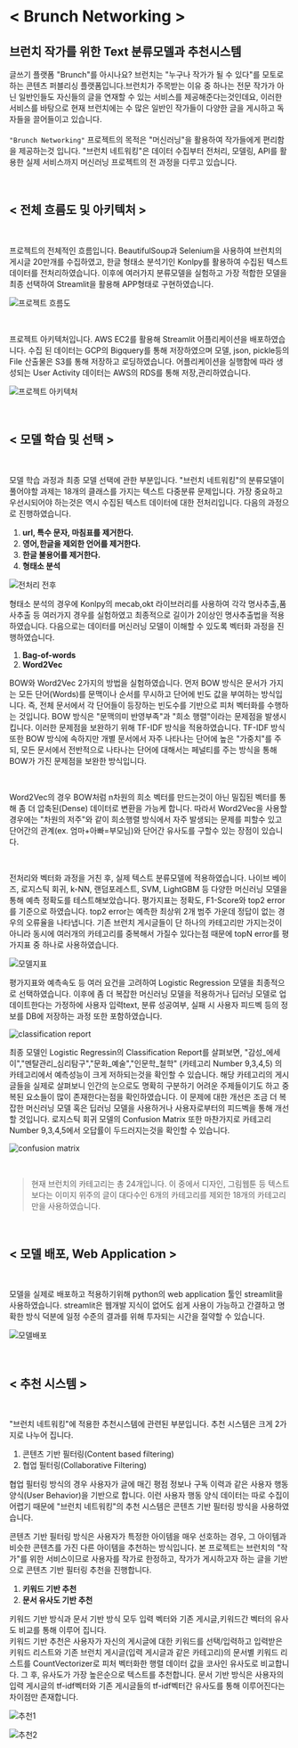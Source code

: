 # < Brunch Networking >


## <b> 브런치 작가를 위한 Text 분류모델과 추천시스템 </b>


글쓰기 플랫폼 "Brunch"를 아시나요?
브런치는 "누구나 작가가 될 수 있다"를 모토로 하는 콘텐츠 퍼블리싱 플랫폼입니다.브런치가 주목받는 이유 중 하나는 전문 작가가 아닌 일반인들도 자신들의 글을 연재할 수 있는 서비스를 제공해준다는것인데요, 이러한 서비스를 바탕으로 현재 브런치에는 수 많은 일반인 작가들이 다양한 글을 게시하고 독자들을 끌어들이고 있습니다. <br><br>
`"Brunch Networking"` 프로젝트의 목적은 "머신러닝"을 활용하여 작가들에게 편리함을 제공하는것 입니다. "브런치 네트워킹"은 데이터 수집부터 전처리, 모델링, API를 활용한 실제 서비스까지 머신러닝 프로젝트의 전 과정을 다루고 있습니다.

<br>

## < 전체 흐름도 및 아키텍처 >

<br>

프로젝트의 전체적인 흐름입니다. BeautifulSoup과 Selenium을 사용하여 브런치의 게시글 20만개를 수집하였고, 한글 형태소 분석기인 Konlpy를 활용하여 수집된 텍스트 데이터를 전처리하였습니다. 이후에 여러가지 분류모델을 실험하고 가장 적합한 모델을 최종 선택하여 Streamlit을 활용해 APP형태로 구현하였습니다.

![프로젝트 흐름도](https://user-images.githubusercontent.com/35517797/83950017-8cc1e480-a862-11ea-8d78-58c0a0671794.PNG)

<br>

프로젝트 아키텍처입니다. AWS EC2를 활용해 Streamlit 어플리케이션을 배포하였습니다. 수집 된 데이터는 GCP의 Bigquery를 통해 저장하였으며 모델, json, pickle등의 File 산출물은 S3를 통해 저장하고 로딩하였습니다. 어플리케이션을 실행함에 따라 생성되는 User Activity 데이터는 AWS의 RDS를 통해 저장,관리하였습니다.

![프로젝트 아키텍처](https://user-images.githubusercontent.com/35517797/130816535-3914eae9-fd52-423e-94b3-d9799b7251aa.png)

<br>

## < 모델 학습 및 선택 >

<br>

모델 학습 과정과 최종 모델 선택에 관한 부분입니다. "브런치 네트워킹"의 분류모델이 풀어야할 과제는 18개의 클래스를 가지는 텍스트 다중분류 문제입니다. 가장 중요하고 우선시되어야 하는것은 역시 수집된 텍스트 데이터에 대한 전처리입니다. 다음의 과정으로 진행하였습니다.

  1. <b> url, 특수 문자, 마침표를 제거한다. </b>
  2. <b> 영어,한글을 제외한 언어를 제거한다. </b>
  3. <b> 한글 불용어를 제거한다. </b>
  4. <b> 형태소 분석 </b>
  
![전처리 전후](https://user-images.githubusercontent.com/35517797/83950031-9d725a80-a862-11ea-9620-17c4007d8de5.PNG)

형태소 분석의 경우에 Konlpy의 mecab,okt 라이브러리를 사용하여 각각 명사추출,품사추출 등 여러가지 경우를 실험하였고 최종적으로 길이가 2이상인 명사추출법을 적용하였습니다. 다음으로는 데이터를 머신러닝 모델이 이해할 수 있도록 벡터화 과정을 진행하였습니다.

  1. <b> Bag-of-words </b>
  2. <b> Word2Vec </b>

BOW와 Word2Vec 2가지의 방법을 실험하였습니다. 먼저 BOW 방식은 문서가 가지는 모든 단어(Words)를 문맥이나 순서를 무시하고 단어에 빈도 값을 부여하는 방식입니다. 즉, 전체 문서에서 각 단어들이 등장하는 빈도수를 기반으로 피처 벡터화를 수행하는 것입니다. BOW 방식은 "문맥의미 반영부족"과 "희소 행렬"이라는 문제점을 발생시킵니다. 이러한 문제점을 보완하기 위해 TF-IDF 방식을 적용하였습니다. TF-IDF 방식 또한 BOW 방식에 속하지만 개별 문서에서 자주 나타나는 단어에 높은 "가중치"를 주되, 모든 문서에서 전반적으로 나타나는 단어에 대해서는 페널티를 주는 방식을 통해 BOW가 가진 문제점을 보완한 방식입니다.

<br>

Word2Vec의 경우 BOW처럼 n차원의 희소 벡터를 만드는것이 아닌 밀집된 벡터를 통해 좀 더 압축된(Dense) 데이터로 변환을 가능케 합니다. 따라서 Word2Vec을 사용할 경우에는 "차원의 저주"와 같이 희소행렬 방식에서 자주 발생되는 문제를 피할수 있고 단어간의 관계(ex. 엄마+아빠=부모님)와 단어간 유사도를 구할수 있는 장점이 있습니다.

<br>

전처리와 벡터화 과정을 거친 후, 실제 텍스트 분류모델에 적용하였습니다. 나이브 베이즈, 로지스틱 회귀, k-NN, 랜덤포레스트, SVM, LightGBM 등 다양한 머신러닝 모델을 통해 예측 정확도를 테스트해보았습니다. 평가지표는 정확도, F1-Score와 top2 error를 기준으로 하였습니다. top2 error는 예측한 최상위 2개 범주 가운데 정답이 없는 경우의 오류율을 나타냅니다. 기존 브런치 게시글들이 단 하나의 카테고리만 가지는것이 아니라 동시에 여러개의 카테고리를 중복해서 가질수 있다는점 때문에 topN error를 평가지표 중 하나로 사용하였습니다. 

![모델지표](https://user-images.githubusercontent.com/35517797/84161304-19aaaf00-aaaa-11ea-8473-84bac8e31d91.PNG)

평가지표와 예측속도 등 여러 요건을 고려하여 Logistic Regression 모델을 최종적으로 선택하였습니다. 이후에 좀 더 복잡한 머신러닝 모델을 적용하거나 딥러닝 모델로 업데이트한다는 가정하에 사용자 입력text, 분류 성공여부, 실패 시 사용자 피드벡 등의 정보를 DB에 저장하는 과정 또한 포함하였습니다.

![classification report](https://user-images.githubusercontent.com/35517797/84173093-c17aa980-aab7-11ea-9918-3bf7f715420c.PNG)

최종 모델인 Logistic Regressin의 Classification Report를 살펴보면, "감성_에세이","멘탈관리_심리탐구","문화_예술","인문학_철학" (카테고리 Number 9,3,4,5) 의 카테고리에서 예측성능이 크게 저하되는것을 확인할 수 있습니다. 해당 카테고리의 게시글들을 실제로 살펴보니 인간의 눈으로도 명확히 구분하기 어려운 주제들이기도 하고 중복된 요소들이 많이 존재한다는점을 확인하였습니다. 이 문제에 대한 개선은 조금 더 복잡한 머신러닝 모델 혹은 딥러닝 모델을 사용하거나 사용자로부터의 피드벡을 통해 개선할 것입니다. 로지스틱 회귀 모델의 Confusion Matrix 또한 마찬가지로 카테고리 Number 9,3,4,5에서 오답률이 두드러지는것을 확인할 수 있습니다.

![confusion matrix](https://user-images.githubusercontent.com/35517797/84172557-1f5ac180-aab7-11ea-886f-e592bb565058.PNG)

<br>

> 현재 브런치의 카테고리는 총 24개입니다. 이 중에서 디자인, 그림웹툰 등 텍스트 보다는 이미지 위주의 글이 대다수인 6개의 카테고리를 제외한 18개의 카테고리만을 사용하였습니다.

<br>

## < 모델 배포, Web Application >

<br>

모델을 실제로 배포하고 적용하기위해 python의 web application 툴인 streamlit을 사용하였습니다. streamlit은 웹개발 지식이 없어도 쉽게 사용이 가능하고 간결하고 명확한 방식 덕분에 일정 수준의 결과를 위해 투자되는 시간을 절약할 수 있습니다. 

![모델배포](https://user-images.githubusercontent.com/35517797/83950051-cd216280-a862-11ea-9155-94914b42e0e7.PNG)

<br>

## < 추천 시스템 >

<br> 

"브런치 네트워킹"에 적용한 추천시스템에 관련된 부분입니다. 추천 시스템은 크게 2가지로 나누어 집니다.

  1. 콘텐츠 기반 필터링(Content based filtering)
  2. 협업 필터링(Collaborative Filtering)
  
협업 필터링 방식의 경우 사용자가 글에 매긴 평점 정보나 구독 이력과 같은 사용자 행동 양식(User Behavior)을 기반으로 합니다. 이런 사용자 행동 양식 데이터는 따로 수집이 어렵기 때문에 "브런치 네트워킹"의 추천 시스템은 콘텐츠 기반 필터링 방식을 사용하였습니다. <br>

콘텐츠 기반 필터링 방식은 사용자가 특정한 아이템을 매우 선호하는 경우, 그 아이템과 비슷한 콘텐츠를 가진 다른 아이템을 추천하는 방식입니다. 
본 프로젝트는 브런치의 "작가"를 위한 서비스이므로 사용자를 작가로 한정하고, 작가가 게시하고자 하는 글을 기반으로 콘텐츠 기반 필터링 추천을 진행합니다. 

  1. <b> 키워드 기반 추천 </b> 
  2. <b> 문서 유사도 기반 추천 </b>
  
키워드 기반 방식과 문서 기반 방식 모두 입력 벡터와 기존 게시글,키워드간 벡터의 유사도 비교를 통해 이루어 집니다. <br>
키워드 기반 추천은 사용자가 자신의 게시글에 대한 키워드를 선택/입력하고 입력받은 키워드 리스트와 기존 브런치 게시글(입력 게시글과 같은 카테고리)의 문서별 키워드 리스트를 CountVectorizer로 피처 벡터화한 행렬 데이터 값을 코사인 유사도로 비교합니다. 그 후, 유사도가 가장 높은순으로 텍스트를 추천합니다. 문서 기반 방식은 사용자의 입력 게시글의 tf-idf벡터와 기존 게시글들의 tf-idf벡터간 유사도를 통해 이루어진다는 차이점만 존재합니다.
 

![추천1](https://user-images.githubusercontent.com/35517797/83950055-d7dbf780-a862-11ea-800d-863ea4a842aa.PNG)

![추천2](https://user-images.githubusercontent.com/35517797/83950058-da3e5180-a862-11ea-98d4-b313b75b770d.PNG)
